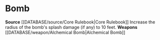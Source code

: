 ﻿---
id: '2'
name: Bomb
rarity: Common
source: '[[DATABASE/source/Core Rulebook|Core Rulebook]]'
type: Weapon Critical Specialization

---
# Bomb

**Source** [[DATABASE/source/Core Rulebook|Core Rulebook]] 
Increase the radius of the bomb's splash damage (if any) to 10 feet.
**Weapons** [[DATABASE/weapon/Alchemical Bomb|Alchemical Bomb]]